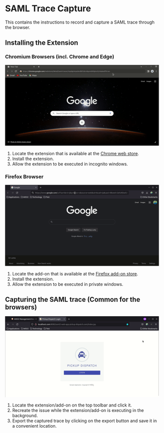 # SAML Trace Capture

This contains the instructions to record and capture a SAML trace through the browser.

## Installing the Extension

### Chromium Browsers (incl. Chrome and Edge)

![Chromium Extension Install](gif/SAML-trace-install-chromium.gif)

1. Locate the extension that is available at
   the [Chrome web store](https://chrome.google.com/webstore/detail/saml-tracer/mpdajninpobndbfcldcmbpnnbhibjmch?hl=en).
2. Install the extension.
3. Allow the extension to be executed in incognito windows.

### Firefox Browser

![Firefox Add-On Install](gif/SAML-trace-install-firefox.gif)

1. Locate the add-on that is available at
   the [Firefox add-on store](https://addons.mozilla.org/en-US/firefox/addon/saml-tracer/).
2. Install the extension.
3. Allow the extension to be executed in private windows.

## Capturing the SAML trace (Common for the browsers)

![SAML Trace Capture](gif/SAML-trace-capture.gif)

1. Locate the extension/add-on on the top toolbar and click it.
2. Recreate the issue while the extension/add-on is executing in the background.
3. Export the captured trace by clicking on the export button and save it in a convenient location.
